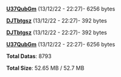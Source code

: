 [**U37QubGm**](/data/U37QubGm.txt) (13/12/22 - 22:27)- 6256 bytes

[**DJTbtgsz**](/data/DJTbtgsz.txt) (13/12/22 - 22:27)- 392 bytes

[**DJTbtgsz**](/data/DJTbtgsz.txt) (13/12/22 - 22:27)- 392 bytes

[**U37QubGm**](/data/U37QubGm.txt) (13/12/22 - 22:27)- 6256 bytes

**Total Datas**: 8793

**Total Size**: 52.65 MB / 52.7 MB